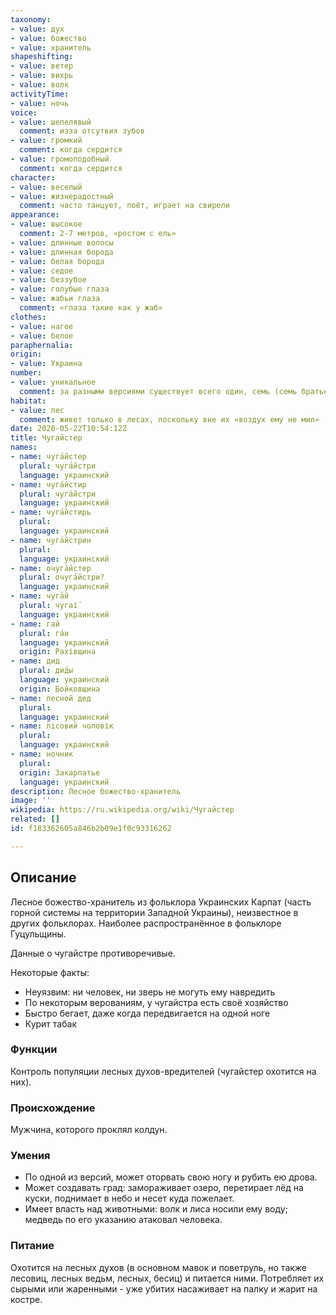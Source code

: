 ```yaml
---
taxonomy:
- value: дух
- value: божество
- value: хранитель
shapeshifting:
- value: ветер
- value: вихрь
- value: волк
activityTime:
- value: ночь
voice:
- value: шепелявый
  comment: изза отсутвия зубов
- value: громкий
  comment: когда сердится
- value: громоподобный
  comment: когда сердится
character:
- value: веселый
- value: жизнерадостный
  comment: часто танцует, поёт, играет на свирели
appearance:
- value: высокое
  comment: 2-7 метров, «ростом с ель»
- value: длинные волосы
- value: длинная борода
- value: белая борода
- value: седое
- value: беззубое
- value: голубые глаза
- value: жабьи глаза
  comment: «глаза такие как у жаб»
clothes:
- value: нагое
- value: белое
paraphernalia:
origin:
- value: Украина
number:
- value: уникальное
  comment: за разными версиями существует всего один, семь (семь братьев), или несколько (3-4) особей
habitat:
- value: лес
  comment: живет только в лесах, поскольку вне их «воздух ему не мил»
date: 2020-05-22T10:54:12Z
title: Чугайстер
names:
- name: чуга́йстер
  plural: чуга́йстри
  language: украинский
- name: чуга́йстир
  plural: чуга́йстри
  language: украинский
- name: чуга́йстирь
  plural:
  language: украинский
- name: чуга́йстрин
  plural:
  language: украинский
- name: очуга́йстер
  plural: очуга́йстри?
  language: украинский
- name: чуга́й
  plural: чугаї́
  language: украинский
- name: гай
  plural: га́и
  language: украинский
  origin: Рахівщина
- name: дид
  plural: дид́ы
  language: украинский
  origin: Бойковщина
- name: лесной дед
  plural: 
  language: украинский
- name: лісовий чоловік
  plural: 
  language: украинский
- name: ночник
  plural: 
  origin: Закарпатье
  language: украинский
description: Лесное божество-хранитель
image: ''
wikipedia: https://ru.wikipedia.org/wiki/Чугайстер
related: []
id: f183362605a846b2b09e1f0c93316262

---
```

## Описание

Лесное божество-хранитель из фольклора Украинских Карпат (часть горной системы на территории Западной Украины), неизвестное в других фольклорах. Наиболее распространённое в фольклоре Гуцульщины.

Данные о чугайстре противоречивые.

Некоторые факты:
- Неуязвим: ни человек, ни зверь не могуть ему навредить
- По некоторым верованиям, у чугайстра есть своё хозяйство
- Быстро бегает, даже когда передвигается на одной ноге
- Курит табак

### Функции

Контроль популяции лесных духов-вредителей (чугайстер охотится на них).

### Происхождение

Мужчина, которого проклял колдун.

### Умения

- По одной из версий, может оторвать свою ногу и рубить ею дрова.
- Может создавать град: замораживает озеро, перетирает лёд на куски, поднимает в небо и несет куда пожелает.
- Имеет власть над животными: волк и лиса носили ему воду; медведь по его указанию атаковал человека.

### Питание

Охотится на лесных духов (в основном мавок и поветруль, но также лесовиц, лесных ведьм, лесных, бесиц) и питается ними. Потребляет их сырыми или жаренными - уже убитих насаживает на палку и жарит на костре.
